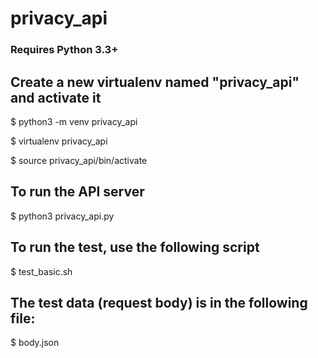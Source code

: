 # privacy_api

### Requires Python 3.3+

## Create a new virtualenv named "privacy_api" and activate it

$ python3 -m venv privacy_api

$ virtualenv privacy_api

$ source privacy_api/bin/activate

## To run the API server
$ python3 privacy_api.py

## To run the test, use the following script
$ test_basic.sh

## The test data (request body) is in the following file:
$ body.json
